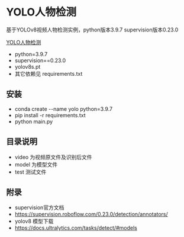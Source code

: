 # YOLO人物检测
基于YOLOv8视频人物检测实例，python版本3.9.7 supervision版本0.23.0

[YOLO人物检测](https://github.com/rhfu/yolo/blob/main/video/yolo_1.gif)

- python=3.9.7
- supervision==0.23.0
- yolov8s.pt
- 其它依赖见 requirements.txt

## 安装

- conda create --name yolo python=3.9.7
- pip install -r requirements.txt
- python main.py
  
## 目录说明

- video 为视频原文件及识别后文件
- model 为模型文件
- test 测试文件

## 附录

- supervision官方文档
- https://supervision.roboflow.com/0.23.0/detection/annotators/
- yolov8 模型下载
- https://docs.ultralytics.com/tasks/detect/#models
